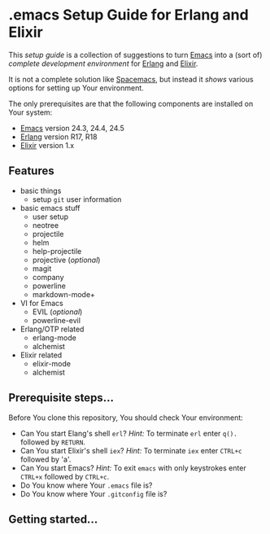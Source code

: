 # .emacs Setup Guide for Erlang and Elixir

This _setup guide_ is a collection of suggestions to turn [Emacs][GNU Emacs] into a (sort of) _complete development environment_ for [Erlang][Erlang/OTP] and [Elixir][Elixir].

It is not a complete solution like [Spacemacs][Spacemacs], but instead it _shows_ various options for setting up Your environment.

The only prerequisites are that the following components are installed on Your system:

* [Emacs][GNU Emacs] version 24.3, 24.4, 24.5
* [Erlang][Erlang/OTP] version R17, R18
* [Elixir][Elixir] version 1.x

[GNU Emacs]: http://www.gnu.org/software/emacs/
[Erlang/OTP]: http://www.erlang.org/
[Elixir]: http://elixir-lang.org/
[Spacemacs]: https://twitter.com/spacemacs

## Features

* basic things
  * setup `git` user information
* basic emacs stuff
  * user setup
  * neotree
  * projectile
  * helm
  * help-projectile
  * projective (_optional_)
  * magit
  * company
  * powerline
  * markdown-mode+
* VI for Emacs
  * EVIL (_optional_)
  * powerline-evil
* Erlang/OTP related
  * erlang-mode
  * alchemist
* Elixir related
  * elixir-mode
  * alchemist

## Prerequisite steps...

Before You clone this repository, You should check Your environment:

* Can You start Elang's shell `erl`?
  *Hint:* To terminate `erl` enter `q().` followed by `RETURN`.
* Can You start Elixir's shell `iex`?
  *Hint:* To terminate `iex` enter `CTRL+c` followed by 'a'.
* Can You start Emacs?
  *Hint:* To exit `emacs` with only keystrokes enter `CTRL+x` followed by `CTRL+c`.
* Do You know where Your `.emacs` file is?
* Do You know where Your `.gitconfig` file is?

## Getting started...

